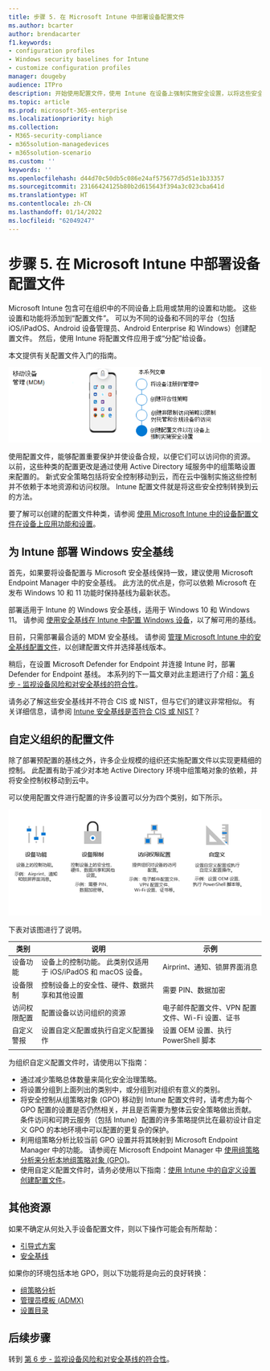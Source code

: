 ```yaml
---
title: 步骤 5. 在 Microsoft Intune 中部署设备配置文件
ms.author: bcarter
author: brendacarter
f1.keywords:
- configuration profiles
- Windows security baselines for Intune
- customize configuration profiles
manager: dougeby
audience: ITPro
description: 开始使用配置文件，使用 Intune 在设备上强制实施安全设置，以将这些安全控制权转移到云。
ms.topic: article
ms.prod: microsoft-365-enterprise
ms.localizationpriority: high
ms.collection:
- M365-security-compliance
- m365solution-managedevices
- m365solution-scenario
ms.custom: ''
keywords: ''
ms.openlocfilehash: d44d70c50db5c086e24af575677d5d51e1b33357
ms.sourcegitcommit: 23166424125b80b2d615643f394a3c023cba641d
ms.translationtype: HT
ms.contentlocale: zh-CN
ms.lasthandoff: 01/14/2022
ms.locfileid: "62049247"
---
```

# <a name="step-5-deploy-device-profiles-in-microsoft-intune"></a>步骤 5. 在 Microsoft Intune 中部署设备配置文件

Microsoft Intune 包含可在组织中的不同设备上启用或禁用的设置和功能。 这些设置和功能将添加到“配置文件”。 可以为不同的设备和不同的平台（包括 iOS/iPadOS、Android 设备管理员、Android Enterprise 和 Windows）创建配置文件。 然后，使用 Intune 将配置文件应用于或“分配”给设备。

本文提供有关配置文件入门的指南。 


![管理设备的步骤](../media/devices/intune-mdm-step-4.png#lightbox)

使用配置文件，能够配置重要保护并使设备合规，以便它们可以访问你的资源。 以前，这些种类的配置更改是通过使用 Active Directory 域服务中的组策略设置来配置的。 新式安全策略包括将安全控制移动到云，而在云中强制实施这些控制并不依赖于本地资源和访问权限。 Intune 配置文件就是将这些安全控制转换到云的方法。 

要了解可以创建的配置文件种类，请参阅 [使用 Microsoft Intune 中的设备配置文件在设备上应用功能和设置](/mem/intune/configuration/device-profiles)。

## <a name="deploy-windows-security-baselines-for-intune"></a>为 Intune 部署 Windows 安全基线

首先，如果要将设备配置与 Microsoft 安全基线保持一致，建议使用 Microsoft Endpoint Manager 中的安全基线。 此方法的优点是，你可以依赖 Microsoft 在发布 Windows 10 和 11 功能时保持基线为最新状态。 

部署适用于 Intune 的 Windows 安全基线，适用于 Windows 10 和 Windows 11。 请参阅 [使用安全基线在 Intune 中配置 Windows 设备](/mem/intune/protect/security-baselines)，以了解可用的基线。

目前，只需部署最合适的 MDM 安全基线。 请参阅 [管理 Microsoft Intune 中的安全基线配置文件](/mem/intune/protect/security-baselines-configure)，以创建配置文件并选择基线版本。

稍后，在设置 Microsoft Defender for Endpoint 并连接 Intune 时，部署 Defender for Endpoint 基线。 本系列的下一篇文章对此主题进行了介绍：[第 6 步 - 监视设备风险和对安全基线的符合性](manage-devices-with-intune-monitor-risk.md)。

请务必了解这些安全基线并不符合 CIS 或 NIST，但与它们的建议非常相似。 有关详细信息，请参阅 [Intune 安全基线是否符合 CIS 或 NIST](/mem/intune/protect/security-baselines)？

## <a name="customize-configuration-profiles-for-your-organization"></a>自定义组织的配置文件

除了部署预配置的基线之外，许多企业规模的组织还实施配置文件以实现更精细的控制。 此配置有助于减少对本地 Active Directory 环境中组策略对象的依赖，并将安全控制权移动到云中。 

可以使用配置文件进行配置的许多设置可以分为四个类别，如下所示。

![Intune 设备配置文件类别](../media/devices/intune-device-profile-categories.png#lightbox)

下表对该图进行了说明。


|类别 |说明 |示例  |
|---------|---------|---------|
|设备功能     | 设备上的控制功能。 此类别仅适用于 iOS/iPadOS 和 macOS 设备。        | Airprint、通知、锁屏界面消息        |
|设备限制     | 控制设备上的安全性、硬件、数据共享和其他设置        | 需要 PIN、数据加密        |
|访问权限配置     |  配置设备以访问组织的资源        | 电子邮件配置文件、VPN 配置文件、Wi-Fi 设置、证书        |
|自定义警报     | 设置自定义配置或执行自定义配置操作       | 设置 OEM 设置、执行 PowerShell 脚本        |
|    |         |         |

为组织自定义配置文件时，请使用以下指南：
- 通过减少策略总体数量来简化安全治理策略。
- 将设置分组到上面列出的类别中，或分组到对组织有意义的类别。
- 将安全控制从组策略对象 (GPO) 移动到 Intune 配置文件时，请考虑为每个 GPO 配置的设置是否仍然相关，并且是否需要为整体云安全策略做出贡献。 条件访问和可跨云服务（包括 Intune）配置的许多策略提供比在最初设计自定义 GPO 的本地环境中可以配置的更复杂的保护。
- 利用组策略分析比较当前 GPO 设置并将其映射到 Microsoft Endpoint Manager 中的功能。 请参阅在 Microsoft Endpoint Manager 中 [使用组策略分析来分析本地组策略对象 (GPO)](/mem/intune/configuration/group-policy-analytics)。
- 使用自定义配置文件时，请务必使用以下指南：[使用 Intune 中的自定义设置创建配置文件](/mem/intune/configuration/custom-settings-configure)。

## <a name="additional-resources"></a>其他资源

如果不确定从何处入手设备配置文件，则以下操作可能会有所帮助：

- [引导式方案](/mem/intune/fundamentals/guided-scenarios-overview) 
- [安全基线](/mem/intune/protect/security-baselines)

如果你的环境包括本地 GPO，则以下功能将是向云的良好转换：

- [组策略分析](/mem/intune/configuration/group-policy-analytics)
- [管理员模板 (ADMX)](/mem/intune/configuration/administrative-templates-windows)
- [设置目录](/mem/intune/configuration/settings-catalog)


## <a name="next-steps"></a>后续步骤
转到 [第 6 步 - 监视设备风险和对安全基线的符合性](manage-devices-with-intune-monitor-risk.md)。
